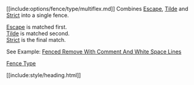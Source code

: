[[include:options/fence/type/multiflex.md]]
Combines [Escape](../Escape/), [Tilde](../Tilde) and [Strict](../Strict/)
into a single fence.

[Escape](../Escape/) is matched first.  
[Tilde](../Tilde) is matched second.  
[Strict](../Strict/) is the final match.

See Example: [Fenced Remove With Comment And White Space Lines](/grunt-build-include/pages/examples/FencedRemoveWithCommentAndWhiteSpaceLines.html)

[Fence Type](../)

[[include:style/heading.html]]